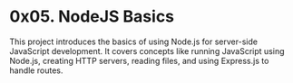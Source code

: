 # 0x05. NodeJS Basics

This project introduces the basics of using Node.js for server-side JavaScript development. It covers concepts like running JavaScript using Node.js, creating HTTP servers, reading files, and using Express.js to handle routes.
